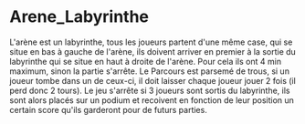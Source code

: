 # Arene_Labyrinthe
<p> L'arène est un labyrinthe, tous les joueurs partent d'une même case, qui se situe en bas à gauche de l'arène, ils doivent arriver en premier à la sortie du labyrinthe qui se situe en haut à droite de l'arène. Pour cela ils ont 4 min maximum, sinon la partie s'arrête. Le Parcours est parsemé de trous, si un joueur tombe dans un de ceux-ci, il doit laisser chaque joueur jouer 2 fois (il perd donc 2 tours). Le jeu s'arrête si 3 joueurs sont sortis du labyrinthe, ils sont alors placés sur un podium et recoivent en fonction de leur position un certain score qu'ils garderont pour de futurs parties. <p>

